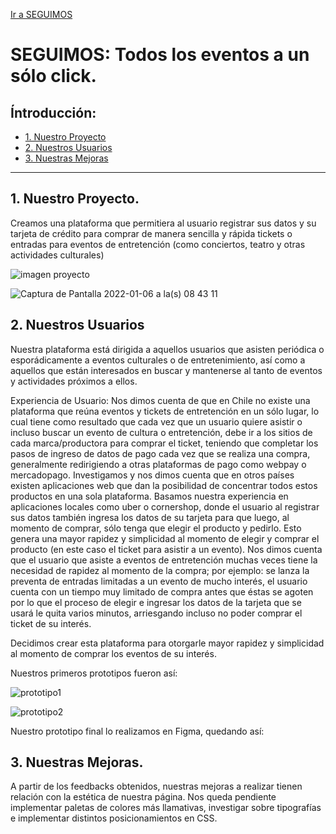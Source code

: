 [Ir a SEGUIMOS](src/index.html)

# SEGUIMOS: Todos los eventos a un sólo click.

## Íntroducción: 


* [1. Nuestro Proyecto](#1-nuestro-proyecto)
* [2. Nuestros Usuarios](#2-nuestros-usuarios)
* [3. Nuestras Mejoras](#3-nuestras-mejoras)


***

## 1. Nuestro Proyecto.
Creamos una plataforma que permitiera al usuario registrar sus datos y su tarjeta de crédito para comprar de manera sencilla y rápida tickets o entradas para eventos de entretención (como conciertos, teatro y otras actividades culturales)

![imagen proyecto](https://user-images.githubusercontent.com/95234097/148377861-c98f7ff9-f28b-4d94-ae15-403396566536.png)

![Captura de Pantalla 2022-01-06 a la(s) 08 43 11](https://user-images.githubusercontent.com/95234097/148378198-89d8a002-c695-43c0-ad2c-10c62ba108ea.png)

## 2. Nuestros Usuarios

Nuestra plataforma está dirigida a aquellos usuarios que asisten periódica o esporádicamente a eventos culturales o de entretenimiento, así como a aquellos que están interesados en buscar y mantenerse al tanto de eventos y actividades próximos a ellos.

Experiencia de Usuario: 
Nos dimos cuenta de que en Chile no existe una plataforma que reúna eventos y tickets de entretención en un sólo lugar, lo cual tiene como resultado que cada vez que un usuario quiere asistir o incluso buscar un evento de cultura o entretención, debe ir a los sitios de cada marca/productora para comprar el ticket, teniendo que completar los pasos de ingreso de datos de pago cada vez que se realiza una compra, generalmente redirigiendo a otras plataformas de pago como webpay o mercadopago. Investigamos y nos dimos cuenta que en otros países existen aplicaciones web que dan la posibilidad de concentrar todos estos productos en una sola plataforma. Basamos nuestra experiencia en aplicaciones locales como uber o cornershop, donde el usuario al registrar sus datos también ingresa los datos de su tarjeta para que luego, al momento de comprar, sólo tenga que elegir el producto y pedirlo. Esto genera una mayor rapidez y simplicidad al momento de elegir y comprar el producto (en este caso el ticket para asistir a un evento). Nos dimos cuenta que el usuario que asiste a eventos de entretención muchas veces tiene la necesidad de rapidez al momento de la compra; por ejemplo: se lanza la preventa de entradas limitadas a un evento de mucho interés, el usuario cuenta con un tiempo muy limitado de compra antes que éstas se agoten por lo que el proceso de elegir e ingresar los datos de la tarjeta que se usará le quita varios minutos, arriesgando incluso no poder comprar el ticket de su interés.

Decidimos crear esta plataforma para otorgarle mayor rapidez y simplicidad al momento de comprar los eventos de su interés.

Nuestros primeros prototipos fueron así: 

![prototipo1](https://user-images.githubusercontent.com/95234097/148378257-c01aa5bf-f881-4b11-990f-2e6244f529c2.jpeg)

![prototipo2](https://user-images.githubusercontent.com/95234097/148378273-cf1a1ae0-bce8-44a2-a742-465e5abde0de.jpeg)

Nuestro prototipo final lo realizamos en Figma, quedando así: 


## 3. Nuestras Mejoras.

A partir de los feedbacks obtenidos, nuestras mejoras a realizar tienen relación con la estética de nuestra página. Nos queda pendiente implementar paletas de colores más llamativas, investigar sobre tipografías e implementar distintos posicionamientos en CSS.


